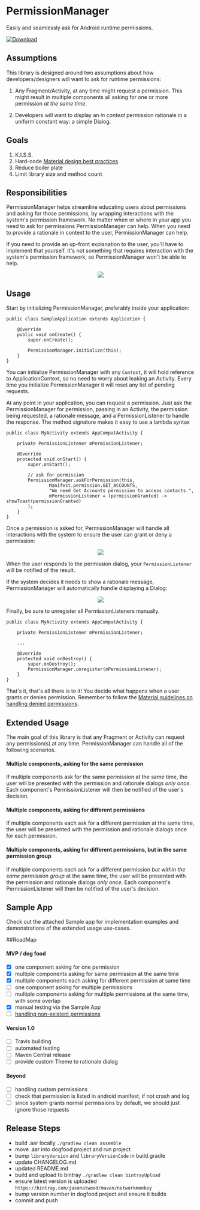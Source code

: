 # PermissionManager

Easily and seamlessly ask for Android runtime permissions.

 [ ![Download](https://api.bintray.com/packages/jasonatwood/maven/permissionmanager/images/download.svg) ](https://bintray.com/jasonatwood/maven/permissionmanager/_latestVersion)

## Assumptions
This library is designed around two assumptions about how developers/designers will want to ask for runtime permissions:

1. Any Fragment/Activity, at any time might request a permission. This might result in multiple components all asking for one or more permission *at the same time*.

2. Developers will want to display an *in context* permission rationale in a uniform constant way: a simple Dialog.

## Goals
1. K.I.S.S.
2. Hard-code [Material design best practices](https://www.google.com/design/spec/patterns/permissions.html)
2. Reduce boiler plate
2. Limit library size and method count


## Responsibilities
PermissionManager helps streamline educating users about permissions and asking for those permissions, by wrapping interactions with the system's permission framework. No matter when or where in your app you need to ask for permissions PermissionManager can help. When you need to provide a rationale in context to the user, PermissionManager can help. 

If you need to provide an up-front explanation to the user, you'll have to implement that yourself. It's not something that requires interaction with the system's permission framework, so PermissionManager won't be able to help.

<p align="center">
	<img src="readme_images/permission_manager_responsibilities.png">
</p>

## Usage
Start by initializing PermissionManager, preferably inside your application:

```
public class SampleApplication extends Application {

    @Override
    public void onCreate() {
        super.onCreate();

        PermissionManager.initialize(this);
    }
}
```

You can initialize PermissionManager with any `Context`, it will hold reference to ApplicationContext, so no need to worry about leaking an Activity. Every time you initialize PermissionManager it will reset any list of pending requests.


At any point in your application, you can request a permission. Just ask the PermissionManager for permission, passing in an Activity, the permission being requested, a rationale message, and a PermissionListener to handle the response. The method signature makes it easy to use a lambda syntax

```
public class MyActivity extends AppCompatActivity {

    private PermissionListener mPermissionListener;

    @Override
    protected void onStart() {
        super.onStart();

        // ask for permission
        PermissionManager.askForPermission(this,
                Manifest.permission.GET_ACCOUNTS,
                "We need Get Accounts permission to access contacts.",
                mPermissionListener = (permissionGranted) -> showToast(permissionGranted)
        );
    }
}
```
Once a permission is asked for, PermissionManager will handle all interactions with the system to ensure the user can grant or deny a permission:

<p align="center">
	<img src ="readme_images/permission_dialog_example.png"">
</p>

When the user responds to the permission dialog, your `PermissionListener` will be notified of the result.

If the system decides it needs to show a rationale message, PermissionManager will automatically handle displaying a Dialog:

<p align="center">
	<img src="readme_images/rationale_dialog_example.png">
</p>

Finally, be sure to unregister all PermissionListeners manually.

```
public class MyActivity extends AppCompatActivity {

    private PermissionListener mPermissionListener;

    ...

    @Override
    protected void onDestroy() {
        super.onDestroy();
        PermissionManager.unregister(mPermissionListener);
    }
}
```

That's it, that's all there is to it! You decide what happens when a user grants or denies permission. Remember to follow the [Material guidelines on handling denied permissions](https://www.google.com/design/spec/patterns/permissions.html#permissions-request-patterns).

## Extended Usage

The main goal of this library is that any Fragment or Activity can request any permission(s) at any time. PermissionManager can handle all of the following scenarios.

#### Multiple components, asking for the same permission
If multiple components ask for the same permission at the same time, the user will be presented with the permission and rationale dialogs *only once*. Each component's PermissionListener will then be notified of the user's decision.

#### Multiple components, asking for different permissions
If multiple components each ask for a different permission at the same time, the user will be presented with the permission and rationale dialogs once for each permission.

#### Multiple components, asking for different permissions, but in the same permission group
If multiple components each ask for a different permission *but within the same permission group* at the same time, the user will be presented with the permission and rationale dialogs *only once*. Each component's PermissionListener will then be notified of the user's decision.

## Sample App
Check out the attached Sample app for implementation examples and demonstrations of the extended usage use-cases.

##RoadMap

#### MVP / dog food

- [X] one component asking for one permission
- [X] multiple components asking for same permission at the same time
- [X] multiple components each asking for different permission at same time
- [ ] one component asking for multiple permissions
- [ ] multiple components asking for multiple permissions at the same time, with some overlap
- [X] manual testing via the Sample App
- [ ] [handling non-existent permissions](https://commonsware.com/blog/2015/11/09/you-cannot-hold-nonexistent-permissions.html)

#### Version 1.0
- [ ] Travis building
- [ ] automated testing
- [ ] Maven Central release
- [ ] provide custom Theme to rationale dialog

#### Beyond
- [ ] handling custom permissions
- [ ] check that permission is listed in android manifest, if not crash and log
- [ ] since system grants normal permissions by default, we should just ignore those requests

## Release Steps
 * build .aar locally `./gradlew clean assemble`
 * move .aar into dogfood project and run project
 * bump `libraryVersion` and `libraryVersionCode` in build.gradle
 * update CHANGELOG.md
 * updated README.md
 * build and upload to bintray `./gradlew clean bintrayUpload`
 * ensure latest version is uploaded `https://bintray.com/jasonatwood/maven/networkmonkey`
 * bump version number in dogfood project and ensure it builds
 * commit and push




